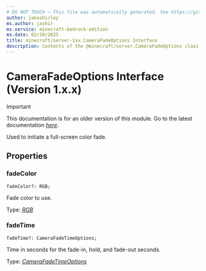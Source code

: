 ```yaml
---
# DO NOT TOUCH — This file was automatically generated. See https://github.com/mojang/minecraftapidocsgenerator to modify descriptions, examples, etc.
author: jakeshirley
ms.author: jashir
ms.service: minecraft-bedrock-edition
ms.date: 02/10/2025
title: minecraft/server-1xx.CameraFadeOptions Interface
description: Contents of the @minecraft/server.CameraFadeOptions class (Version 1.x.x).
---
```

# CameraFadeOptions Interface (Version 1.x.x)

> [!IMPORTANT]
> This documentation is for an older version of this module. Go to the latest documentation [*here*](../../../scriptapi/minecraft/server/CameraFadeOptions.md).

Used to initiate a full-screen color fade.

## Properties

### **fadeColor**
`fadeColor?: RGB;`

Fade color to use.

Type: [*RGB*](RGB.md)

### **fadeTime**
`fadeTime?: CameraFadeTimeOptions;`

Time in seconds for the fade-in, hold, and fade-out seconds.

Type: [*CameraFadeTimeOptions*](CameraFadeTimeOptions.md)
